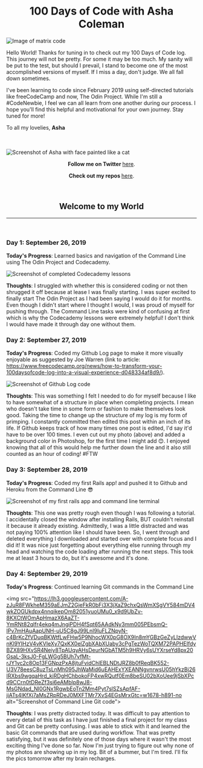 <h1 align="center">100 Days of Code with Asha Coleman</h1>

<img src="https://lh3.googleusercontent.com/JL8Z-ivATynAXFMYQGrzCcEucI8iVCQBdCOJiz3EZYeYN_a0J9nwFQzveoslA944TT78qKy8_VUy07WWtkVOATe-Q_HqmAyWfTp9-qhyye0IVjDBs6JL8ogw6TcngJORkVVn-EyIACyqI_PG44rOjAE-BUkREuc2y4RflIJSkwCtie39JQC0Im3mI7X8WoIHBT0pff44aAKBzLcah1jvk1nXfP1mWD7YHWbk2WecnNGur-L9-EnAugKYW-Z8e8OCtTLueA5SvkVmSK_ENYy8wMNilwFGiFJKmltV6n7tf90AshDaa1RIog0WdehHpuZimsjsEVYiFqoFvK64P_TGp7oS_oW5VQ6Wzc4KcI9RrXUJ-yXCtfOLd3QRLaLu9ZXsBQLteF_X7GANTyHWSlITwsBLMRoZmTfnWm3WtUk2H-bAhMfDLTTeeYJjT_p6fMWAIGLGOio9glfc4N5TGq9N0hSraIGYVD7VoLZhsZ0KUXtPlVepc8a1Vyu4LK4TjSFRUkncluiZq94zn2Z4i1y2tEqLGxjSBKQ-Xoue1Dvej-t62IunDySxoFADgRBTFGPyZ_PsYXog7A9VpYyGZ1Clk7xlcRZUuIzj7xVWLrYFq5KBluhZBZa-3fRlMoFLH76UO6gTjAvgKJjIvciAw419srbxrVQts8CnPUdoSF1iScGqmRdnjD1Wfqo=w2706-h1974-no" alt="Image of matrix code">


Hello World! Thanks for tuning in to check out my 100 Days of Code log. This journey will not be pretty. For some it may be too much. My sanity will be put to the test, but should I prevail, I stand to become one of the most accomplished versions of myself. If I miss a day, don't judge. We all fall down sometimes.

I've been learning to code since February 2019 using self-directed tutorials like freeCodeCamp and now, The Odin Project. While I'm still a #CodeNewbie, I feel we can all learn from one another during our process. I hope you'll find this helpful and motivational for your own journey. Stay tuned for more!

To all my lovelies,
**Asha**

<br>
<br>

<img src="https://lh3.googleusercontent.com/g9n2DrsWBsIPib29EsbS0ovsDW8ypFuS6MbsoRWhL7j8XMG29C03cdy5nHOvtcA1stmY8iGxGNQvNP1enRFkcr9qcM51CvoBZmA-5gma66BhOd21xlWEcnsRDGADPKnBeNz1A-sYuyC7gL5LpgNqr5I4U9PukgJW0_yDkvZ0S8niBs1AqdVoFuUlKCP7OuFG9-n20qFJ6vFowFhFT70-uj3zawzKlKR_hhCDaugmJ2oxIFqSRGhsexB5xOiaAXKjN7fgh9vAB8plPeTVUiITp-FoDgeY5fvU0txVICWSL-HUa5Ml5ash_M0OQpvkA9ERvi6sNKYjxXb8afK5lyNvLTEI74LW4jke389Fur8NvGKuYgU0_LAV7lIiMIXIVxi5ifTP6ULW1l2r42z0s_GI2UI2C1qZoImVO5mZ5DlS_hDpGGvWO2uIsTFW1S34Yhf3GFHONopM4MPQz87b6sI6cGE1vR2NvMKABPnIRg3SxffSbtCX5JOJG7vtVvwYLiMe9C_HkOJ_T5vTOPIF8BA1beSiImzPujgLO68u7IhUoTRQmBUNcxZ8PRTio-MavGeWCTfMzCz1c86Mg862eWyaYlEQBEya0hhKZp2ZaEIZrqrFBx04yR4z2ZKz38qP1mCsE5ZYtKnw1c7K7651EZgD3j1XF6y9jTnC3fDECtXIvwop9rYqsgJV5cU=w1482-h1974-no" alt="Screenshot of Asha with face painted like a cat">

<p align="center"><b>Follow me on Twitter </b><a href="http://www.twitter.com/ashacoleman7">here</a>.</p>

<p align="center"><b>Check out my repos </b><a href="https://github.com/AshaColeman">here</a>.</p>

<br>
<h2 align="center">Welcome to my World</h2>
<hr>
<br>


### Day 1: September 26, 2019

**Today's Progress**: Learned basics and navigation of the Command Line using The Odin Project and Codecademy.

<img src="https://lh3.googleusercontent.com/c-AhWsn6xUAGMzUWuP8WpQNaWUB8XROhaakMq0-9x5E-cC-MFiUfEf0EZx6_AayirtOMdoFFIFjNbodsd6CHglE8ZNROGa8D_l-I8h1GYJmxS0JEqnsNiOYEYsi7o1jQIvfx_L0DDPYCcyDx71Q87MDK3LBgiCLRkj-gztxeWjOx4ml8w3Jqg3bYaJAYyrxZ7ZaTgRMm285KFEjU2v9q-RMfA2H53lM3ctpAzCnbbsGJPnmb25ARtDFLEdLhq3V6uO3kcPCIRFb4qa_I215qYVOo5ijMN26XTXEQ2bH7HBlvwuTjSpRSOungShW-KK0eY0d7qaa0Q9mRvAsDuWWqUARPj-HTghyY9XmKsQezgSxKZsPbm0ecRz_JYtXehdzm0SjDLxx5y5AhrFwfMG2ozXwHIyTToROUy0JfvqQHdpS1ywJYnWM-e5DjHelP7ZfFRRKRpPVKQtlvi_p5xfrGM_YOtvAHoWRBYdVXAbt6WQqRwaG_xC3Akxudg2V6u60YzdQ6ORiI13GN1r1BOkgt0qPAd3eaRJaMHzAhqu9BsQj_FqH6K4DPBaQfW0yc5xeuKIDuSaSgrNHmO_ilYCHjWkEV4nXdwsUUWtSSw9BXZc1bAsvz_i2KY9U9PM94PRXvvnLpit8izhGUXV8Juulz3PfLvK1oLv7Y7H6UJ6aPtJQisYaRo-J0SoM=w1579-h923-no" alt="Screenshot of completed Codecademy lessons">

**Thoughts**: I struggled with whether this is considered coding or not then shrugged it off because at lease I was finally starting. I was super excited to finally start The Odin Project as I had been saying I would do it for months. Even though I didn't start where I thought I would, I was proud of myself for pushing through. The Command Line tasks were kind of confusing at first which is why the Codecademy lessons were extremely helpful! I don't think I would have made it through day one without them.



### Day 2:  September 27, 2019

**Today's Progress**:  Coded my Github Log page to make it more visually enjoyable as suggested by Joe Warren (link to article: https://www.freecodecamp.org/news/how-to-transform-your-100daysofcode-log-into-a-visual-experience-d048334af8d9/).

<img src="https://lh3.googleusercontent.com/iEF82apT2JqMrmhp1eQRdPVWoj3RDNJjGZiWhmFfBi7OTDLSPgoVoL75ENKB7sV3HQ132LhbhXfo9n99cOIi-WQXXuwN4-fEQB-AsHeyzPrwbGI3p8gqNxD9DMx3mhRjSzwtOdGSmFDjR7R3vssRqLNkE9u9oVSv0sVNTjsQOWNas2dYpprq2kCmaNQat01rNgklhuFawDN3iwKpUN_ycl_EeY9j4Y3VMfjEzKNdELXI5fRCH5bD72EohaoUTc2ZTcNHMTAhH8Vy07WnqpLGX7Y9a711szmjoqVDC3RznzxN7Zy0LkMmfX_DaBeA146bYm1wBGhct2jsmqDxFCPmgS4h_9eGYqm-Ti0AsB5YrZwPC4w2QwpJkqV8-selMXK3BDu2KwbfZnE7Kdb0NvGxMQfFFQeOso_5owV-u_0W453KXykBbq1wpMq_UTPkjFh9hwLlV9CdggpqFuAT1UUiHp_dJU-S10Ew_IJoj-GMF0UKgoSVPH9KmBP8fVMMywgkZEZt9WawNyVl1Amp2OPW75llopX_y5YcSErEvHTlYMlI1XUuG5Q0J8w5L4HjJI8ZQ_7nlopwRLc2u4FvIONMaYSrhLZ07PIMUCUchuNpDf3GGaze8LiIp4Otl679GEm3DDU5RzTAAc4THySEqJfzndkOmcutwDabrQBuY84I7i-BiVGcjyhZmDQ=w1832-h1662-no" alt="Screenshot of Github Log code">

**Thoughts**:  This was something I felt I needed to do for myself because I like to have somewhat of a structure in place when completing projects. I mean who doesn't take time in some form or fashion to make themselves look good. Taking the time to change up the structure of my log is my form of primping. I constantly committed then edited this post within an inch of its life. If Github keeps track of how many times one post is edited, I'd say it'd have to be over 100 times. I even cut out my photo (above) and added a background color in Photoshop, for the first time I might add 😊. I enjoyed knowing that all of this would help me further down the line and it also still counted as an hour of coding! #FTW



### Day 3:  September 28, 2019

**Today's Progress**:  Coded my first Rails app! and pushed it to Github and Heroku from the Command Line 😎

<img src="https://lh3.googleusercontent.com/wN79hiiUmj7MQSPQ_UfkJi7vniWs2n456YtZsoNgsud1a2UBAxOIXm2WXJFNgQR0wiMZiKebV5z7lUI4n2aiXkjMQluF7NzUHfqfezzzImxHwqZKXkYwccfg5QU7Kvb9wH6E8BFNVRfXY8lovgpjhgOlYFhLteZ57ZM5iPwbwrWFasvuOcktMUCadyLQvvFyZibY4trGnrvxCF7g6oOowd8ExXmGVbqyntloZ4VOn-qp9SIE42eW7EApq7aKcFjRXiOvCAACEzYDBTCN4YEHJL3v1nJfcj3lOsmQmtVKsuVuGcHzd7BrX0KuIvJZUG_RmsZrbu4UeuU7RAt7M41iJq9mi7G_lwb06wi4oM8mmNe3o68gIYqYE9HWP33SLpRlSuVgxVq0CB4g9bX7kqZt7PK0sFox_BdnbBjGv3qznyFAaRNlzMh6OjM6Lc_-sUMZa-JoJTdWLpuE0YjSa7XU3MQw45iTipP-LNS6-WhyQsYwcR_o8SPCKH6jayKAXSMFUL3FfRbyNxGiWFHehl56gyn13AqzHp8M6H9ZVTJUcFZ_E8PmVVQHJ3MFk2pR4WJZIaZNxHaeR0HpJRfMUgq2FFhzW4yWBXrQFBF9RZgAPfleQyGXc4z1w_O2DOFE9Ky2jPcSZUhubJ0E-rGG5yYIB9wAT6JeEm6UxGore4LVmCRtqPXHi9zD8b8=w3288-h1530-no" alt="Screenshot of my first rails app and command line terminal">

**Thoughts**:  This one was pretty rough even though I was following a tutorial. I accidentally closed the window after installing Rails, BUT couldn't reinstall it because it already existing. Admittedly, I was a little distracted and was not paying 100% attention like I should have been. So, I went through and deleted everything I downloaded and started over with complete focus and I did it! It was nice just forgetting about everything else running through my head and watching the code loading after running the next steps. This took me at least 3 hours to do, but it's awesome and it's done.



### Day 4:  September 29, 2019

**Today's Progress**:  Continued learning Git commands in the Command Line

<img src="https://lh3.googleusercontent.com/A-zJuR8FWkheM359aEJmZ2GjeFkR0bFi3X3jXaZ9chxQsWmXSgVY584mDV4wkZOGUkdpx4nnqikepOm82051yuoUMu0_x9d9UbZv-8KXCtWOmApHmazX6AaZT-YmRNt82qlfr4ekq4mJngiPDH4fSqt65AAdkNy3mm005PEbsmQ-IPv7mHAuAapUNH-uU5C8gJ99LnI9IuFLZNpyN-c4BrKcZfVDuqBKWtfLwFHw5P9NhocWX0pG8OX9In8mYGBzGeZyLIzdwwVnKl9YIHzV4vKVIeXy7QxKX0elZgbXAbXUaby3cPgTezWoTQXM72PAPHEIfdyBZX89HXvSR4Neiy8TpAUqyAHsDeurNGbATM5h9HRVy6sUYXrseYd8px20GsaL-3ksJ0-FgLWGg5BUh7vfMt-rJY1yc2c8Op13FGNpzPxA8jtuFvidChlEBLNDtJRZ8b0fReqBK552-U3V78eesC8uzTsLnMh095JhWaMid6uEAHExYXEANNgvnrwsU05hYkzBj26IRXbs9wgqaHrd_kiRDgHChbokoFP4xwRQutf0Em8beSU02bXoUee9jSbXPcd9CCrn0tDReZf3si6eAMblp8wJ8-MsGNdad_NI0GNx1RgwbEoTn2Mm4Pyt7slSZsApfAF-jiATs4IKfXj7aMsZRpRDeJ0MXFTMr7XvS4EGsMrxGtc=w1678-h891-no alt="Screenshot of Command Line Git code">

**Thoughts**:  I was pretty distracted today. It was difficult to pay attention to every detail of this task as I have just finished a final project for my class and Git can be pretty confusing. I was able to stick with it and learned the basic Git commands that are used during workflow. That was pretty satisfying, but it was definitely one of those days where it wasn't the most exciting thing I've done so far. Now I'm just trying to figure out why none of my photos are showing up in my log. Bit of a bummer, but I'm tired. I'll fix the pics tomorrow after my brain recharges.
